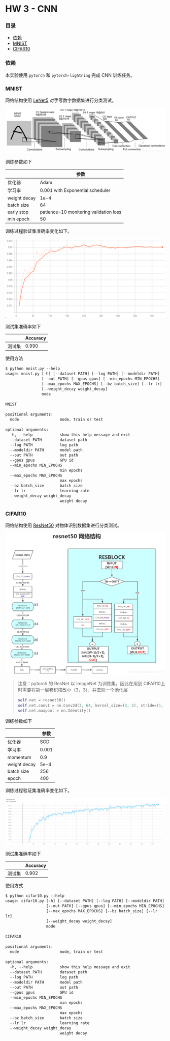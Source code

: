 # HW 3 - CNN

### 目录

- [依赖](#依赖)
- [MNIST](#MNIST)
- [CIFAR10](#CIFAR10)

### 依赖

本实验使用 `pytorch` 和 `pytorch-lightning` 完成 CNN 训练任务。

### MNIST

网络结构使用 [LeNet5](https://ieeexplore.ieee.org/document/726791?reload=true&arnumber=726791) 对手写数字数据集进行分类测试。

![LeNet5](img/lenet5.png)

训练参数如下

|              | 参数                                   |
| ------------ | -------------------------------------- |
| 优化器       | Adam                                   |
| 学习率       | 0.001 with Exponential scheduler       |
| weight decay | 1e-4                                   |
| batch size   | 64                                     |
| early stop   | patience=10 monitering validation loss |
| min epoch    | 50                                     |

训练过程验证集准确率变化如下。

![accuracy](img/val.png)

测试集准确率如下

|        | Accuracy |
| ------ | -------- |
| 测试集 | 0.990    |

使用方法

```shell
$ python mnist.py --help
usage: mnist.py [-h] [--dataset PATH] [--log PATH] [--modeldir PATH]
                [--out PATH] [--gpus gpus] [--min_epochs MIN_EPOCHS]
                [--max_epochs MAX_EPOCHS] [--bz batch_size] [--lr lr]
                [--weight_decay weight_decay]
                mode

MNIST

positional arguments:
  mode                  mode, train or test

optional arguments:
  -h, --help            show this help message and exit
  --dataset PATH        dataset path
  --log PATH            log path
  --modeldir PATH       model path
  --out PATH            out path
  --gpus gpus           GPU id
  --min_epochs MIN_EPOCHS
                        min epochs
  --max_epochs MAX_EPOCHS
                        max epochs
  --bz batch_size       batch size
  --lr lr               learning rate
  --weight_decay weight_decay
                        weight decay
```

### CIFAR10

网络结构使用 [ResNet50](https://openaccess.thecvf.com/content_cvpr_2016/html/He_Deep_Residual_Learning_CVPR_2016_paper.html) 对物体识别数据集进行分类测试。

![ResNet50](img/resnet50.png)

> 注意：pytorch 的 ResNet 以 ImageNet 为训练集，因此在用到 CIFAR10上时需要将第一层卷积核改小（3，3），并去除一个池化层
>
> ```python
> self.net = resnet50()
> self.net.conv1 = nn.Conv2d(3, 64, kernel_size=(3, 3), stride=(1, 1), padding=(1, 1), bias=False)
> self.net.maxpool = nn.Identity()
> ```

训练参数如下

|              | 参数  |
| ------------ | ----- |
| 优化器       | SGD   |
| 学习率       | 0.001 |
| momentum     | 0.9   |
| weight decay | 5e-4  |
| batch size   | 256   |
| epoch        | 400   |

训练过程验证集准确率变化如下。

![accuracy](img/cifar10-val.png)

测试集准确率如下

|        | Accuracy |
| ------ | -------- |
| 测试集 | 0.902    |

使用方式

```shell
$ python cifar10.py --help
usage: cifar10.py [-h] [--dataset PATH] [--log PATH] [--modeldir PATH]
                  [--out PATH] [--gpus gpus] [--min_epochs MIN_EPOCHS]
                  [--max_epochs MAX_EPOCHS] [--bz batch_size] [--lr lr]
                  [--weight_decay weight_decay]
                  mode

CIFAR10

positional arguments:
  mode                  mode, train or test

optional arguments:
  -h, --help            show this help message and exit
  --dataset PATH        dataset path
  --log PATH            log path
  --modeldir PATH       model path
  --out PATH            out path
  --gpus gpus           GPU id
  --min_epochs MIN_EPOCHS
                        min epochs
  --max_epochs MAX_EPOCHS
                        max epochs
  --bz batch_size       batch size
  --lr lr               learning rate
  --weight_decay weight_decay
                        weight decay
```

